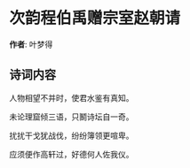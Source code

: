 # 次韵程伯禹赠宗室赵朝请

**作者**: 叶梦得

## 诗词内容

人物相望不并时，使君水鉴有真知。

未论理窟倾三语，只鬭诗坛自一奇。

扰扰干戈犹战伐，纷纷簿领更喧卑。

应须便作高轩过，好德何人佐我仪。

